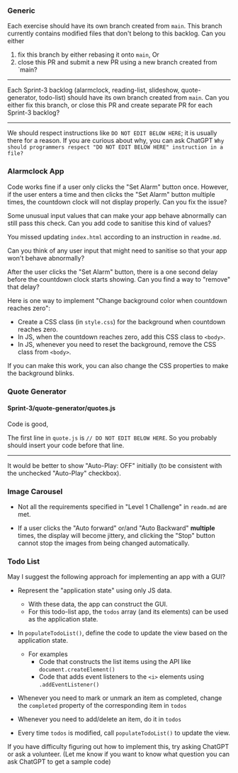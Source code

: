 ### Generic

Each exercise should have its own branch created from `main`. This branch currently contains modified files that don't belong to this backlog. Can you either
1. fix this branch by either rebasing it onto `main`, Or
2. close this PR and submit a new PR using a new branch created from `main?

---

Each Sprint-3 backlog (alarmclock, reading-list, slideshow, quote-generator, todo-list) should have its own branch created from `main`. Can you either fix this branch, or close this PR and create separate PR for each Sprint-3 backlog?

---

We should respect instructions like `DO NOT EDIT BELOW HERE`; it is usually there for a reason. If you are curious about why, you can ask ChatGPT `Why should programmers respect "DO NOT EDIT BELOW HERE" instruction in a file?`


### Alarmclock App

Code works fine if a user only clicks the "Set Alarm" button once.
However, if the user enters a time and then clicks the "Set Alarm" button multiple times, the countdown clock will not display properly.
Can you fix the issue?

Some unusual input values that can make your app behave abnormally can still pass this check. Can you add code to sanitise this kind of values?

You missed updating `index.html` according to an instruction in `readme.md`.

Can you think of any user input that might need to sanitise so that your app won't behave abnormally?

After the user clicks the "Set Alarm" button, there is a one second delay before the countdown clock starts showing. Can you find a way to "remove" that delay? 

Here is one way to implement "Change background color when countdown reaches zero":
- Create a CSS class (in `style.css`) for the background when countdown reaches zero.
- In JS, when the countdown reaches zero, add this CSS class to `<body>`.
- In JS, whenever you need to reset the background, remove the CSS class from `<body>`.

If you can make this work, you can also change the CSS properties to make the background blinks.

### Quote Generator

#### Sprint-3/quote-generator/quotes.js
Code is good, 

The first line in `quote.js` is `// DO NOT EDIT BELOW HERE`. So you probably should insert your code before that line.

---

It would be better to show "Auto-Play: OFF" initially (to be consistent with the unchecked "Auto-Play" checkbox).

### Image Carousel

- Not all the requirements specified in "Level 1 Challenge" in `readm.md` are met.

- If a user clicks the "Auto forward" or/and "Auto Backward" **multiple** times, the display will become jittery, and clicking the "Stop" button cannot stop the images from being changed automatically.

### Todo List

May I suggest the following approach for implementing an app with a GUI?
- Represent the "application state" using only JS data.
  - With these data, the app can construct the GUI.
  - For this todo-list app, the `todos` array (and its elements) can be used as the application state.

- In `populateTodoList()`, define the code to update the view based on the application state.
  - For examples
    - Code that constructs the list items using the API like `document.createElement()`
    - Code that adds event listeners to the `<i>` elements using `.addEventListener()`

- Whenever you need to mark or unmark an item as completed, change the `completed` property of the corresponding item in `todos`
- Whenever you need to add/delete an item, do it in `todos`
- Every time `todos` is modified, call `populateTodoList()` to update the view.

If you have difficulty figuring out how to implement this, try asking ChatGPT or ask a volunteer.
(Let me know if you want to know what question you can ask ChatGPT to get a sample code)



